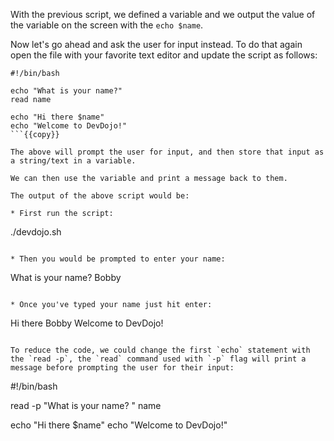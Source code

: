 With the previous script, we defined a variable and we output the value of the variable on the screen with the `echo $name`.

Now let's go ahead and ask the user for input instead. To do that again open the file with your favorite text editor and update the script as follows:

```
#!/bin/bash

echo "What is your name?"
read name

echo "Hi there $name"
echo "Welcome to DevDojo!"
```{{copy}}

The above will prompt the user for input, and then store that input as a string/text in a variable. 

We can then use the variable and print a message back to them.

The output of the above script would be:

* First run the script:

```
./devdojo.sh
```{{execute}}

* Then you would be prompted to enter your name:

```
What is your name?
Bobby
```

* Once you've typed your name just hit enter:

```
Hi there Bobby
Welcome to DevDojo!
```

To reduce the code, we could change the first `echo` statement with the `read -p`, the `read` command used with `-p` flag will print a message before prompting the user for their input:

```
#!/bin/bash

read -p "What is your name? " name

echo "Hi there $name"
echo "Welcome to DevDojo!"
```{{copy}}
